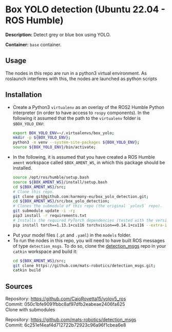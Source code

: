 # Box YOLO detection (Ubuntu 22.04 - ROS Humble)
**Description:** Detect grey or blue box using YOLO.

**Container:** `base` container.

## Usage
The nodes in this repo are run in a python3 virtual environment. As roslaunch interferes with this, the nodes are launched as python scripts

## Installation
- Create a Python3 `virtualenv` as an overlay of the ROS2 Humble Python interpreter (in order to have access to `rospy` components). In the following it assumed that the path to the `virtualenv` folder is `$BOX_YOLO_ENV`:
    ```bash
    export BOX_YOLO_ENV=~/.virtualenvs/box_yolo;
    mkdir -p ${BOX_YOLO_ENV};
    python3 -m venv --system-site-packages ${BOX_YOLO_ENV};
    source ${BOX_YOLO_ENV}/bin/activate;
    ```
- In the following, it is assumed that you have created a ROS Humble `ament` workspace called `$BOX_AMENT_WS`, in which this package should be installed.
    ```bash
    source /opt/ros/humble/setup.bash
    source ${BOX_AMENT_WS}/install/setup.bash
    cd ${BOX_AMENT_WS}/src;
    # Clone this repo.
    git clone git@github.com:harmony-eu/box_yolo_detection.git;
    cd ${BOX_AMENT_WS}/src/box_yolo_detection;
    # Clones the submodule of this repo (the original `yolov5` repo).
    git submodule update -i -r;
    pip3 install -r requirements.txt
    # Installs the required PyTorch dependencies (tested with the versions below).
    pip install torch==1.13.1+cu116 torchvision==0.14.1+cu116 --extra-index-url https://download.pytorch.org/whl/cu116
    ```
- Put your model files (`.pt` and `.yaml`) in the `models` folder.
- To run the nodes in this repo, you will need to have built ROS messages of type `detection_msgs`. To do so, clone the [detection_msgs](https://github.com/mats-robotics/detection_msgs) repo in your `catkin` workspace and build it:
    ```bash
    cd ${BOX_AMENT_WS}/src;
    git clone https://github.com/mats-robotics/detection_msgs.git;
    catkin build
    ```

## Sources
Repository: https://github.com/CaioRovetta15/yolov5_ros   
Commit: 050c1bfe9091fbbc8af97dfb2eabeae2406fa625  
Clone with submodules

Repository: https://github.com/mats-robotics/detection_msgs    
Commit: 6c251ef4eaf4d712722b72923c96a96f1cbea6e8
